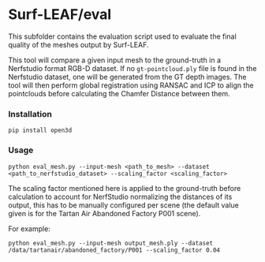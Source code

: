 # Surf-LEAF/eval

This subfolder contains the evaluation script used to evaluate the final quality of the meshes output by Surf-LEAF.

This tool will compare a given input mesh to the ground-truth in a Nerfstudio format RGB-D dataset. If no `gt-pointcloud.ply` file is found in the Nerfstudio dataset, one will be generated from the GT depth images.
The tool will then perform global registration using RANSAC and ICP to align the pointclouds before calculating the Chamfer Distance between them.


### Installation
```
pip install open3d
```

### Usage
```
python eval_mesh.py --input-mesh <path_to_mesh> --dataset <path_to_nerfstudio_dataset> --scaling_factor <scaling_factor>
```
The scaling factor mentioned here is applied to the ground-truth before calculation to account for NerfStudio normalizing the distances of its output, this has to be manually configured per scene (the default value given is for the Tartan Air Abandoned Factory P001 scene).

For example:
```
python eval_mesh.py --input-mesh output_mesh.ply --dataset /data/tartanair/abandoned_factory/P001 --scaling_factor 0.04
``` 
